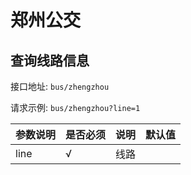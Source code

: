 # 郑州公交

## 查询线路信息

接口地址: `bus/zhengzhou`

请求示例: `bus/zhengzhou?line=1`

|参数说明|是否必须|说明|默认值|
|------|-----|-----|---|
|line|√|线路||